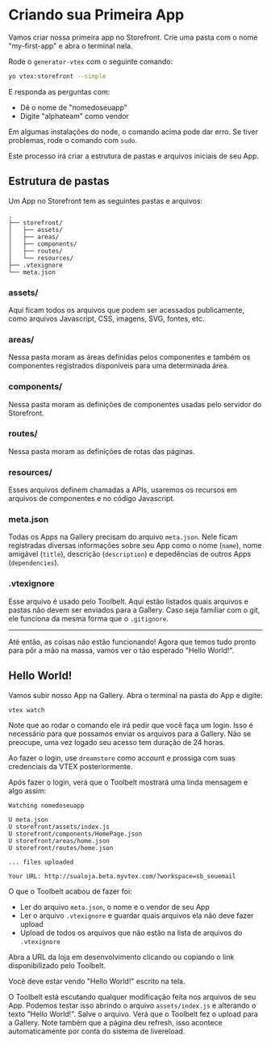 # Criando sua Primeira App

Vamos criar nossa primeira app no Storefront. Crie uma pasta com o nome "my-first-app" e abra o terminal nela.

Rode o `generator-vtex` com o seguinte comando:
```sh
yo vtex:storefront --simple
```

E responda as perguntas com:

- Dê o nome de "nomedoseuapp"
- Digite "alphateam" como vendor

Em algumas instalações do node, o comando acima pode dar erro. Se tiver problemas, rode o comando com `sudo`.

Este processo irá criar a estrutura de pastas e arquivos iniciais de seu App.

## Estrutura de pastas

Um App no Storefront tem as seguintes pastas e arquivos:

```
.
├── storefront/
│   ├── assets/
│   ├── areas/
│   ├── components/
│   ├── routes/
│   └── resources/
├── .vtexignore
└── meta.json
```

### assets/

Aqui ficam todos os arquivos que podem ser acessados publicamente, como arquivos Javascript, CSS, imagens, SVG, fontes, etc.

### areas/

Nessa pasta moram as áreas definidas pelos componentes e também os componentes registrados disponíveis para uma determinada área.

### components/

Nessa pasta moram as definições de componentes usadas pelo servidor do Storefront.

### routes/

Nessa pasta moram as definições de rotas das páginas.

### resources/

Esses arquivos definem chamadas a APIs, usaremos os recursos em arquivos de componentes e no código Javascript.

### meta.json

Todas os Apps na Gallery precisam do arquivo `meta.json`. Nele ficam registradas diversas informações sobre seu App como o nome (`name`), nome amigável (`title`), descrição (`description`) e depedências de outros Apps (`dependencies`).

### .vtexignore

Esse arquivo é usado pelo Toolbelt. Aqui estão listados quais arquivos e pastas não devem ser enviados para a Gallery. Caso seja familiar com o git, ele funciona da mesma forma que o `.gitignore`.

---

Até então, as coisas não estão funcionando! Agora que temos tudo pronto para pôr a mão na massa, vamos ver o tão esperado "Hello World!".

## Hello World!

Vamos subir nosso App na Gallery. Abra o terminal na pasta do App e digite:

```sh
vtex watch
```

Note que ao rodar o comando ele irá pedir que você faça um login. Isso é necessário para que possamos enviar os arquivos para a Gallery. Não se preocupe, uma vez logado seu acesso tem duração de 24 horas.

Ao fazer o login, use `dreamstore` como account e prossiga com suas credenciais da VTEX posteriormente.

Após fazer o login, verá que o Toolbelt mostrará uma linda mensagem e algo assim:

```
Watching nomedoseuapp

U meta.json
U storefront/assets/index.js
U storefront/components/HomePage.json
U storefront/areas/home.json
U storefront/routes/home.json

... files uploaded

Your URL: http://sualoja.beta.myvtex.com/?workspace=sb_seuemail
```

O que o Toolbelt acabou de fazer foi:

- Ler do arquivo `meta.json`, o nome e o vendor de seu App
- Ler o arquivo `.vtexignore` e guardar quais arquivos ela não deve fazer upload
- Upload de todos os arquivos que não estão na lista de arquivos do `.vtexignore`

Abra a URL da loja em desenvolvimento clicando ou copiando o link disponibilizado pelo Toolbelt.

Você deve estar vendo "Hello World!" escrito na tela.

O Toolbelt está escutando qualquer modificação feita nos arquivos de seu App. Podemos testar isso abrindo o arquivo `assets/index.js` e alterando o texto "Hello World!". Salve o arquivo. Verá que o Toolbelt fez o upload para a Gallery. Note também que a página deu refresh, isso acontece automaticamente por conta do sistema de livereload.
